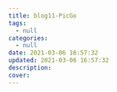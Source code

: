```yaml
---
title: blog11-PicGo
tags:
  - null
categories:
  - null
date: 2021-03-06 16:57:32
updated: 2021-03-06 16:57:32
description:
cover:
---
```

